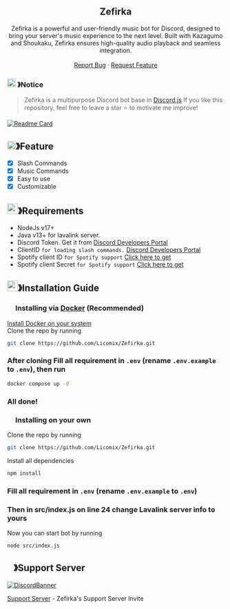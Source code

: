 <!-- PROJECT LOGO -->
<br />
<p align="center">

  <h2 align="center">Zefirka</h2>

  <p align="center">
    Zefirka is a powerful and user-friendly music bot for Discord, designed to bring your server's music experience to the next level. Built with Kazagumo and Shoukaku, Zefirka ensures high-quality audio playback and seamless integration.
    <br />
    <br />
    <a href="">Report Bug</a>
    ·
    <a href="">Request Feature</a>
  </p>
</p>

<!-- NOTICE -->
### <img src="https://cdn.discordapp.com/emojis/1055803759831294013.png" width="20px" height="20px"> 》Notice 

> Zefirka is a multipurpose Discord bot base in [Discord.js](https://github.com/Discordjs/discordjs)
If you like this repository, feel free to leave a star ⭐ to motivate me improve!


[![Readme Card](https://github-readme-stats.vercel.app/api/pin/?username=Licomix&repo=Zefirka&theme=tokyonight)](https://github.com/Licomix/Zefirka)
## <img src="https://cdn.discordapp.com/emojis/852881450667081728.gif" width="20px" height="20px">》Feature
- [x] Slash Commands 
- [x] Music Commands
- [x] Easy to use
- [x] Customizable

<!-- REQUIREMENTS -->
## <img src="https://cdn.discordapp.com/emojis/1009754836314628146.gif" width="25px" height="25px">》Requirements
- NodeJs v17+
- Java v13+ for lavalink server.
- Discord Token. Get it from [Discord Developers Portal](https://discord.com/developers/applications)
- ClientID `for loading slash commands.` [Discord Developers Portal](https://discord.com/developers/applications)
- Spotify client ID `for Spotify support` [Click here to get](https://developer.spotify.com/dashboard/login)
- Spotify client Secret `for Spotify support` [Click here to get](https://developer.spotify.com/dashboard/login)

<!-- INSTALLATION GUIDE -->
## <img src="https://cdn.discordapp.com/emojis/814216203466965052.png" width="25px" height="25px">》Installation Guide

### <img src="https://cdn.discordapp.com/emojis/1028680849195020308.png" width="15px" height="15px"> Installing via [Docker](https://www.docker.com/) (Recommended)
[Install Docker on your system](https://www.docker.com/get-started/)  <br>
Clone the repo by running
```bash
git clone https://github.com/Licomix/Zefirka.git
```
### After cloning Fill all requirement in `.env` **(rename `.env.example` to `.env`)**, then run
```bash
docker compose up -d
```
### All done!

### <img src="https://cdn.discordapp.com/emojis/1028680849195020308.png" width="15px" height="15px"> Installing on your own
Clone the repo by running
```bash
git clone https://github.com/Licomix/Zefirka.git
```
Install all dependencies
```bash
npm install
```
### Fill all requirement in `.env` **(rename `.env.example` to `.env`)**
### Then in src/index.js on line 24 change Lavalink server info to yours
Now you can start bot by running
```bash
node src/index.js
```

<!-- SUPPORT SERVER -->
## <img src="https://cdn.discordapp.com/emojis/1036083490292244493.png" width="15px" height="15px">》Support Server
[![DiscordBanner](https://invidget.switchblade.xyz/77keb7smna)](https://discord.gg/77keb7smna)

[Support Server](https://discord.gg/77keb7smna) - Zefirka's Support Server Invite
